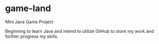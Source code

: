 # game-land
Mini Java Game Project

Beginning to learn Java and intend to utilize GitHub to store my work and further progress my skills.
